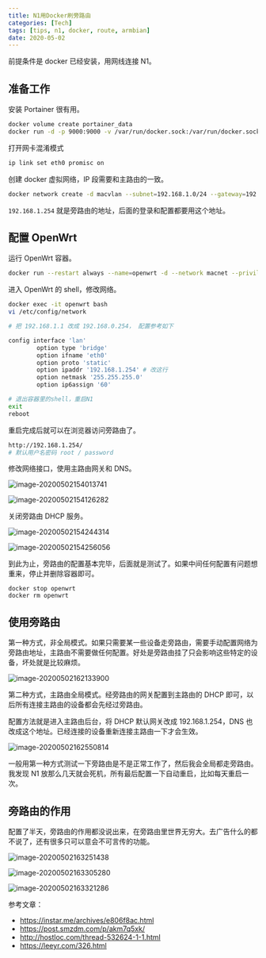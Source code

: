 ```yaml
---
title: N1用Docker刷旁路由
categories: [Tech]
tags: [tips, n1, docker, route, armbian]
date: 2020-05-02
---
```


前提条件是 docker 已经安装，用网线连接 N1。

<!-- more -->

## 准备工作

安装 Portainer 很有用。

```bash
docker volume create portainer_data
docker run -d -p 9000:9000 -v /var/run/docker.sock:/var/run/docker.sock -v portainer_data:/data portainer/portainer:linux-arm64
```

打开网卡混淆模式

```bash
ip link set eth0 promisc on
```

创建 docker 虚拟网络，IP 段需要和主路由的一致。

```bash
docker network create -d macvlan --subnet=192.168.1.0/24 --gateway=192.168.1.254 -o parent=eth0 macnet
```

`192.168.1.254` 就是旁路由的地址，后面的登录和配置都要用这个地址。

## 配置 OpenWrt

运行 OpenWrt 容器。

```bash
docker run --restart always --name=openwrt -d --network macnet --privileged unifreq/openwrt-aarch64:latest
```

进入 OpenWrt 的 shell，修改网络。

```bash
docker exec -it openwrt bash
vi /etc/config/network

# 把 192.168.1.1 改成 192.168.0.254， 配置参考如下

config interface 'lan'
        option type 'bridge'
        option ifname 'eth0'
        option proto 'static'
        option ipaddr '192.168.1.254' # 改这行
        option netmask '255.255.255.0'
        option ip6assign '60'

# 退出容器里的shell，重启N1
exit
reboot
```

重启完成后就可以在浏览器访问旁路由了。

```bash
http://192.168.1.254/
# 默认用户名密码 root / password
```

修改网络接口，使用主路由网关和 DNS。

![image-20200502154013741](https://raw.githubusercontent.com/tobyqin/img/master/image-20200502154013741.png)

![image-20200502154126282](https://raw.githubusercontent.com/tobyqin/img/master/image-20200502154126282.png)

关闭旁路由 DHCP 服务。

![image-20200502154244314](https://raw.githubusercontent.com/tobyqin/img/master/image-20200502154244314.png)

![image-20200502154256056](https://raw.githubusercontent.com/tobyqin/img/master/image-20200502154256056.png)

到此为止，旁路由的配置基本完毕，后面就是测试了。如果中间任何配置有问题想重来，停止并删除容器即可。

```
docker stop openwrt
docker rm openwrt
```

## 使用旁路由

第一种方式，非全局模式。如果只需要某一些设备走旁路由，需要手动配置网络为旁路由地址，主路由不需要做任何配置。好处是旁路由挂了只会影响这些特定的设备，坏处就是比较麻烦。

![image-20200502162133900](https://raw.githubusercontent.com/tobyqin/img/master/image-20200502162133900.png)

第二种方式，主路由全局模式。经旁路由的网关配置到主路由的 DHCP 即可，以后所有连接主路由的设备都会先经过旁路由。

配置方法就是进入主路由后台，将 DHCP 默认网关改成 192.168.1.254，DNS 也改成这个地址。已经连接的设备重新连接主路由一下才会生效。

![image-20200502162550814](https://raw.githubusercontent.com/tobyqin/img/master/image-20200502162550814.png)

一般用第一种方式测试一下旁路由是不是正常工作了，然后我会全局都走旁路由。我发现 N1 放那么几天就会死机，所有最后配置一下自动重启，比如每天重启一次。

## 旁路由的作用

配置了半天，旁路由的作用都没说出来，在旁路由里世界无穷大。去广告什么的都不说了，还有很多只可以意会不可言传的功能。

![image-20200502163251438](https://raw.githubusercontent.com/tobyqin/img/master/image-20200502163251438.png)

![image-20200502163305280](https://raw.githubusercontent.com/tobyqin/img/master/image-20200502163305280.png)

![image-20200502163321286](https://raw.githubusercontent.com/tobyqin/img/master/image-20200502163321286.png)

参考文章：

- https://instar.me/archives/e806f8ac.html
- https://post.smzdm.com/p/akm7q5xk/
- http://hostloc.com/thread-532624-1-1.html
- https://leeyr.com/326.html
